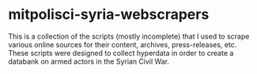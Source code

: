 # mitpolisci-syria-webscrapers
This is a collection of the scripts (mostly incomplete) that I used to scrape various online sources for their content, archives, press-releases, etc. These scripts were designed to collect hyperdata in order to create a databank on armed actors in the Syrian Civil War.
